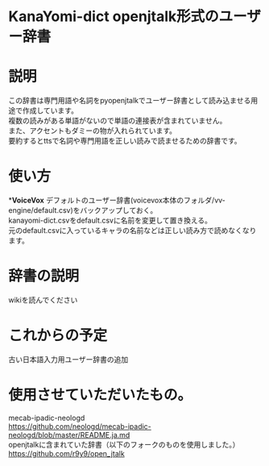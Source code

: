 # KanaYomi-dict openjtalk形式のユーザー辞書 
# 説明  
この辞書は専門用語や名詞をpyopenjtalkでユーザー辞書として読み込ませる用途で作成しています。  
複数の読みがある単語がないので単語の連接表が含まれていません。  
また、アクセントもダミーの物が入れられています。  
要約するとttsで名詞や専門用語を正しい読みで読ませるための辞書です。  

# 使い方
***VoiceVox**
デフォルトのユーザー辞書(voicevox本体のフォルダ/vv-engine/default.csv)をバックアップしておく。  
kanayomi-dict.csvをdefault.csvに名前を変更して置き換える。  
元のdefault.csvに入っているキャラの名前などは正しい読み方で読めなくなります。  

# 辞書の説明  
wikiを読んでください

# これからの予定  
古い日本語入力用ユーザー辞書の追加  

# 使用させていただいたもの。  
mecab-ipadic-neologd  
https://github.com/neologd/mecab-ipadic-neologd/blob/master/README.ja.md  
openjtalkに含まれていた辞書（以下のフォークのものを使用しました。）  
https://github.com/r9y9/open_jtalk  
